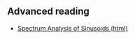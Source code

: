 ## Advanced reading

*   [Spectrum Analysis of Sinusoids (html)](https://www.dsprelated.com/freebooks/sasp/Spectrum_Analysis_Sinusoids.html)
